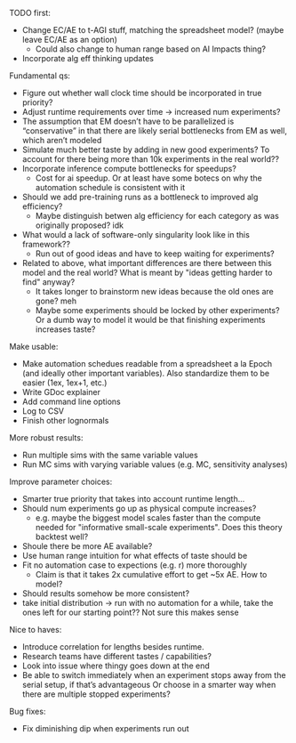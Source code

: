 TODO first:
- Change EC/AE to t-AGI stuff, matching the spreadsheet model? (maybe leave EC/AE as an option)
    - Could also change to human range based on AI Impacts thing?
- Incorporate alg eff thinking updates

Fundamental qs:
- Figure out whether wall clock time should be incorporated in true priority?
- Adjust runtime requirements over time -> increased num experiments?
- The assumption that EM doesn’t have to be parallelized is “conservative” in that there are likely serial bottlenecks from EM as well, which aren’t modeled
-  Simulate much better taste by adding in new good experiments? To account for there being more than 10k experiments in the real world??
- Incorporate inference compute bottlenecks for speedups?
    - Cost for ai speedup. Or at least have some botecs on why the automation schedule is consistent with it
- Should we add pre-training runs as a bottleneck to improved alg efficiency?
    - Maybe distinguish betwen alg efficiency for each category as was originally proposed? idk
- What would a lack of software-only singularity look like in this framework??
    - Run out of good ideas and have to keep waiting for experiments?
- Related to above, what important differences are there between this model and the real world? What is meant by "ideas getting harder to find" anyway?
    - It takes longer to brainstorm new ideas because the old ones are gone? meh
    - Maybe some experiments should be locked by other experiments? Or a dumb way to model it would be that finishing experiments increases taste?

Make usable:
- Make automation schedues readable from a spreadsheet a la Epoch (and ideally other important variables). Also standardize them to be easier (1ex, 1ex+1, etc.)
- Write GDoc explainer
- Add command line options
- Log to CSV
- Finish other lognormals

More robust results:
- Run multiple sims with the same variable values
- Run MC sims with varying variable values (e.g. MC, sensitivity analyses)

Improve parameter choices:
- Smarter true priority that takes into account runtime length...
- Should num experiments go up as physical compute increases?
    - e.g. maybe the biggest model scales faster than the compute needed for "informative small-scale experiments". Does this theory backtest well?
- Shoule there be more AE available?
- Use human range intuition for what effects of taste should be
- Fit no automation case to expections (e.g. r) more thoroughly
    - Claim is that it takes 2x cumulative effort to get ~5x AE. How to model?
- Should results somehow be more consistent?
- take initial distribution -> run with no automation for a while, take the ones left for our starting point?? Not sure this makes sense

Nice to haves:
- Introduce correlation for lengths besides runtime.
- Research teams have different tastes / capabilities? 
- Look into issue where thingy goes down at the end
- Be able to switch immediately when an experiment stops away from the serial setup, if that’s advantageous
Or choose in a smarter way when there are multiple stopped experiments?

Bug fixes:
- Fix diminishing dip when experiments run out
